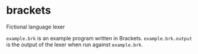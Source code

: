 # brackets

Fictional language lexer

`example.brk` is an example program written in Brackets.
`example.brk.output` is the output of the lexer when run against `example.brk`.